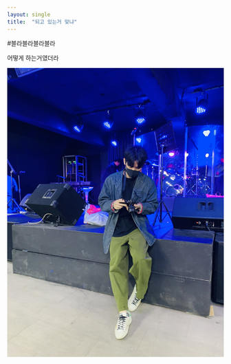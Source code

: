 ```yaml
---
layout: single
title:  "되고 있는거 맞냐"
---
```


#블라블라블라블라

어떻게 하는거였더라

![KakaoTalk_Photo_2021-11-30-22-07-54](../images/2021-11-30-post/KakaoTalk_Photo_2021-11-30-22-07-54.jpeg)
